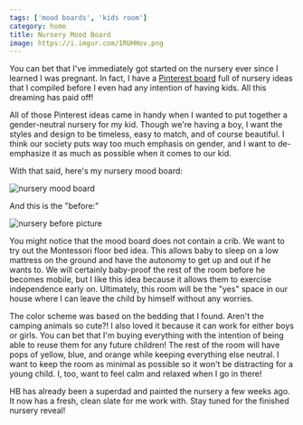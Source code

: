 ```yaml
---
tags: ['mood boards', 'kids room']
category: home
title: Nursery Mood Board
image: https://i.imgur.com/1RUHHov.png
---
```


You can bet that I've immediately got started on the nursery ever since I learned I was pregnant. In fact, I have a [Pinterest board](https://pin.it/6M5nzBj) full of nursery ideas that I compiled before I even had any intention of having kids. All this dreaming has paid off!

All of those Pinterest ideas came in handy when I wanted to put together a gender-neutral nursery for my kid. Though we're having a boy, I want the styles and design to be timeless, easy to match, and of course beautiful. I think our society puts way too much emphasis on gender, and I want to de-emphasize it as much as possible when it comes to our kid.

With that said, here's my nursery mood board:

![nursery mood board](https://i.imgur.com/1RUHHov.png)

And this is the "before:"

![nursery before picture](https://lh3.googleusercontent.com/molsLG4dzjpWZfcK_PDfLipW8UAb7vZrddEo3WkjcyXLM1hbJPXYWIO1SkJfIXdPKVog-TbAnU0mwAsV72o6TqjChTN68MvSNGl8QlI9C1RULWuKem1QR5Ulp1BtLAgrn5rnDKniGEKigySvcc35tZbH_5xMDTml5ujZI03k3r0-UHgtvnAzZygaqA6nCVBy7zFIyC6bwPDUOVPbpVDo4Lv65reDtor8UzwN_M0ANBIFFR5_Q24bJWhr4H8qmWNyT_HeEMW2qKsXtm5i92OLoGJ_lZXCnDS5dS0s7wKLdGPY1McPtTbM0AcMQmqU8SLVjcALJFnmVanPn_oAh5AnYq0xzduSYqeh9qIqWxR1ctXQfjawE7JzxMt1t9ytNbjTVcb8ANuWwytrY--ZJcikOfPyx5Mu5E9N4FqYAKYz4d2sk9a5KWIficqA0lJCHRvtQPzsVAG9SWPXVV2tyfARV0JNQ9YJ86rRCup9NekJ_-bD_es0QrkJPFxZLmXndgqTyIOUi0I2NP47dUwZgojSFTKpi3qMxc0tRVvU-qF6Bv_yp0XIvoZwBH0eKPENxgiF0ODcqvkMmtVJW_7jWee00IZewyZubdP6VzbAEIXagoekpTpWDFeqGNNC3Sgy7bGE1SWAZC8FUa16J9L8KG4L5dx4HsllZwnY7DAjGaOJLQ-92za-63g2QETpUguLU6e6uSBHTjvVXqeDqC5DQ2fPXEEhBHx7paiET2U0Fka9TzUpfD1k5OcGlCbMGvQAEwoorSnLxvcrZ36fSPqODEna9hd4OvytFIFNfPP17DP1WiVZOhACMo1OfdzZj919rWZZsP8lNVv9pZiCaNYCaNlS7EQyLfjkVg=w1024-h683-no?authuser=0)

You might notice that the mood board does not contain a crib. We want to try out the Montessori floor bed idea. This allows baby to sleep on a low mattress on the ground and have the autonomy to get up and out if he wants to. We will certainly baby-proof the rest of the room before he becomes mobile, but I like this idea because it allows them to exercise independence early on. Ultimately, this room will be the "yes" space in our house where I can leave the child by himself without any worries.

The color scheme was based on the bedding that I found. Aren't the camping animals so cute?! I also loved it because it can work for either boys or girls. You can bet that I'm buying everything with the intention of being able to reuse them for any future children! The rest of the room will have pops of yellow, blue, and orange while keeping everything else neutral. I want to keep the room as minimal as possible so it won't be distracting for a young child. I, too, want to feel calm and relaxed when I go in there!

HB has already been a superdad and painted the nursery a few weeks ago. It now has a fresh, clean slate for me work with. Stay tuned for the finished nursery reveal!